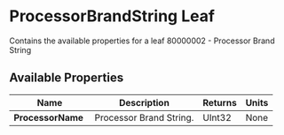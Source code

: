 # ProcessorBrandString Leaf

Contains the available properties for a leaf 80000002 - Processor Brand String

## Available Properties

| Name | Description | Returns | Units |
| --- | --- | --- | --- |
| **ProcessorName** | Processor Brand String. | UInt32 | None |
